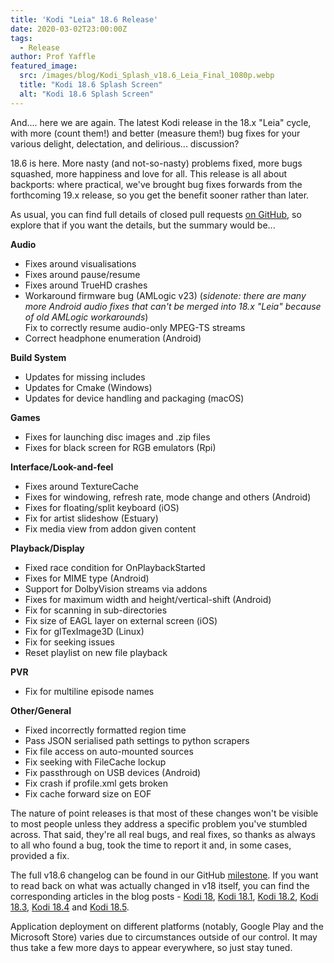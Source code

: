 ```yaml
---
title: 'Kodi "Leia" 18.6 Release'
date: 2020-03-02T23:00:00Z
tags:
  - Release
author: Prof Yaffle
featured_image:
  src: /images/blog/Kodi_Splash_v18.6_Leia_Final_1080p.webp
  title: "Kodi 18.6 Splash Screen"
  alt: "Kodi 18.6 Splash Screen"
---
```


And.... here we are again. The latest Kodi release in the 18.x "Leia" cycle, with more (count them!) and better (measure them!) bug fixes for your various delight, delectation, and delirious... discussion?

18.6 is here. More nasty (and not-so-nasty) problems fixed, more bugs squashed, more happiness and love for all. This release is all about backports: where practical, we've brought bug fixes forwards from the forthcoming 19.x release, so you get the benefit sooner rather than later.

As usual, you can find full details of closed pull requests [on GitHub](https://github.com/xbmc/xbmc/pulls?page=1&q=is%3Apr+sort%3Aupdated-desc+milestone%3A%22Leia+18.6%22+label%3A%22v18+Leia%22), so explore that if you want the details, but the summary would be...

**Audio**

- Fixes around visualisations
- Fixes around pause/resume
- Fixes around TrueHD crashes
- Workaround firmware bug (AMLogic v23) (_sidenote: there are many more Android audio fixes that can't be merged into 18.x "Leia" because of old AMLogic workarounds_)  
  Fix to correctly resume audio-only MPEG-TS streams
- Correct headphone enumeration (Android)

**Build System**

- Updates for missing includes
- Updates for Cmake (Windows)
- Updates for device handling and packaging (macOS)

**Games**

- Fixes for launching disc images and .zip files
- Fixes for black screen for RGB emulators (Rpi)

**Interface/Look-and-feel**

- Fixes around TextureCache
- Fixes for windowing, refresh rate, mode change and others (Android)
- Fixes for floating/split keyboard (iOS)
- Fix for artist slideshow (Estuary)
- Fix media view from addon given content

**Playback/Display**

- Fixed race condition for OnPlaybackStarted
- Fixes for MIME type (Android)
- Support for DolbyVision streams via addons
- Fixes for maximum width and height/vertical-shift (Android)
- Fix for scanning in sub-directories
- Fix size of EAGL layer on external screen (iOS)
- Fix for glTexImage3D (Linux)
- Fix for seeking issues
- Reset playlist on new file playback

**PVR**

- Fix for multiline episode names

**Other/General**

- Fixed incorrectly formatted region time
- Pass JSON serialised path settings to python scrapers
- Fix file access on auto-mounted sources
- Fix seeking with FileCache lockup
- Fix passthrough on USB devices (Android)
- Fix crash if profile.xml gets broken
- Fix cache forward size on EOF

The nature of point releases is that most of these changes won't be visible to most people unless they address a specific problem you've stumbled across. That said, they're all real bugs, and real fixes, so thanks as always to all who found a bug, took the time to report it and, in some cases, provided a fix.

The full v18.6 changelog can be found in our GitHub [milestone](https://github.com/xbmc/xbmc/compare/18.5-Leia...18.6-Leia). If you want to read back on what was actually changed in v18 itself, you can find the corresponding articles in the blog posts - [Kodi 18](https://kodi.tv/article/kodi-180), [Kodi 18.1](https://kodi.tv/article/kodi-v181-leia-rc1), [Kodi 18.2](https://kodi.tv/article/kodi-leia-182-release), [Kodi 18.3](https://kodi.tv/article/kodi-leia-183-release), [Kodi 18.4](https://kodi.tv/article/kodi-leia-184-release) and [Kodi 18.5](https://kodi.tv/article/kodi-leia-185-release).

Application deployment on different platforms (notably, Google Play and the Microsoft Store) varies due to circumstances outside of our control. It may thus take a few more days to appear everywhere, so just stay tuned.
